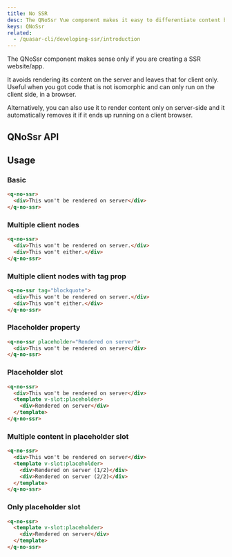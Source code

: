 ```yaml
---
title: No SSR
desc: The QNoSsr Vue component makes it easy to differentiate content between server-side and client-side.
keys: QNoSsr
related:
  - /quasar-cli/developing-ssr/introduction
---
```

The QNoSsr component makes sense only if you are creating a SSR website/app.

It avoids rendering its content on the server and leaves that for client only. Useful when you got code that is not isomorphic and can only run on the client side, in a browser.

Alternatively, you can also use it to render content only on server-side and it automatically removes it if it ends up running on a client browser.

## QNoSsr API

<doc-api file="QNoSsr" />

## Usage

### Basic

```html
<q-no-ssr>
  <div>This won't be rendered on server</div>
</q-no-ssr>
```

### Multiple client nodes

```html
<q-no-ssr>
  <div>This won't be rendered on server.</div>
  <div>This won't either.</div>
</q-no-ssr>
```

### Multiple client nodes with tag prop

```html
<q-no-ssr tag="blockquote">
  <div>This won't be rendered on server.</div>
  <div>This won't either.</div>
</q-no-ssr>
```

### Placeholder property

```html
<q-no-ssr placeholder="Rendered on server">
  <div>This won't be rendered on server</div>
</q-no-ssr>
```

### Placeholder slot

```html
<q-no-ssr>
  <div>This won't be rendered on server</div>
  <template v-slot:placeholder>
    <div>Rendered on server</div>
  </template>
</q-no-ssr>
```

### Multiple content in placeholder slot

```html
<q-no-ssr>
  <div>This won't be rendered on server</div>
  <template v-slot:placeholder>
    <div>Rendered on server (1/2)</div>
    <div>Rendered on server (2/2)</div>
  </template>
</q-no-ssr>
```

### Only placeholder slot

```html
<q-no-ssr>
  <template v-slot:placeholder>
    <div>Rendered on server</div>
  </template>
</q-no-ssr>
```
